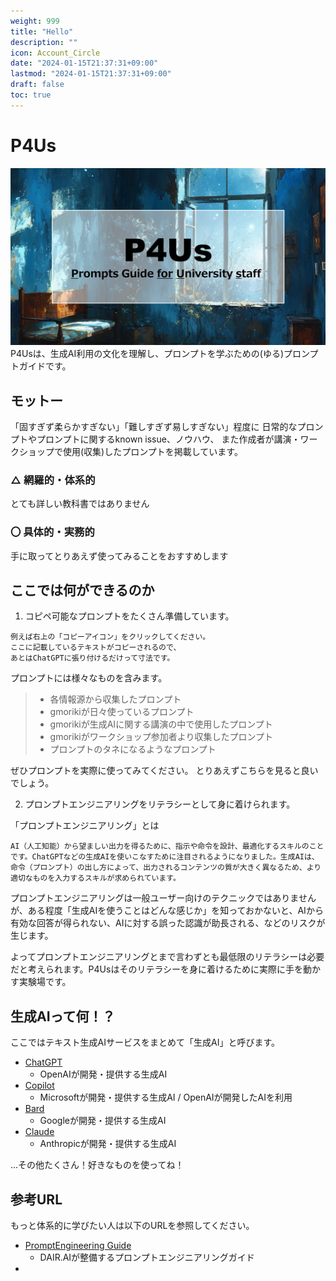 ```yaml
---
weight: 999
title: "Hello"
description: ""
icon: Account_Circle
date: "2024-01-15T21:37:31+09:00"
lastmod: "2024-01-15T21:37:31+09:00"
draft: false
toc: true
---
```



# P4Us
![Prompts Guide for University Staff](../../images/p4us.png)
P4Usは、生成AI利用の文化を理解し、プロンプトを学ぶための(ゆる)プロンプトガイドです。

## モットー
「固すぎず柔らかすぎない」「難しすぎず易しすぎない」程度に
日常的なプロンプトやプロンプトに関するknown issue、ノウハウ、
また作成者が講演・ワークショップで使用(収集)したプロンプトを掲載しています。

### △ 網羅的・体系的
とても詳しい教科書ではありません

### 〇 具体的・実務的

手に取ってとりあえず使ってみることをおすすめします

## ここでは何ができるのか
1. コピペ可能なプロンプトをたくさん準備しています。
```
例えば右上の「コピーアイコン」をクリックしてください。
ここに記載しているテキストがコピーされるので、
あとはChatGPTに張り付けるだけって寸法です。
```

プロンプトには様々なものを含みます。
> - 各情報源から収集したプロンプト
> - gmorikiが日々使っているプロンプト
> - gmorikiが生成AIに関する講演の中で使用したプロンプト
> - gmorikiがワークショップ参加者より収集したプロンプト
> - プロンプトのタネになるようなプロンプト

ぜひプロンプトを実際に使ってみてください。
とりあえずこちらを見ると良いでしょう。

2. プロンプトエンジニアリングをリテラシーとして身に着けられます。

「プロンプトエンジニアリング」とは
```
AI（人工知能）から望ましい出力を得るために、指示や命令を設計、最適化するスキルのことです。ChatGPTなどの生成AIを使いこなすために注目されるようになりました。生成AIは、命令（プロンプト）の出し方によって、出力されるコンテンツの質が大きく異なるため、より適切なものを入力するスキルが求められています。
```

プロンプトエンジニアリングは一般ユーザー向けのテクニックではありませんが、ある程度「生成AIを使うことはどんな感じか」を知っておかないと、AIから有効な回答が得られない、AIに対する誤った認識が助長される、などのリスクが生じます。

よってプロンプトエンジニアリングとまで言わずとも最低限のリテラシーは必要だと考えられます。P4Usはそのリテラシーを身に着けるために実際に手を動かす実験場です。


## 生成AIって何！？

ここではテキスト生成AIサービスをまとめて「生成AI」と呼びます。

* [ChatGPT](https://chat.openai.com/ "ChatGPT") 
  * OpenAIが開発・提供する生成AI
* [Copilot](https://copilot.microsoft.com/ "Copilot")
  * Microsoftが開発・提供する生成AI / OpenAIが開発したAIを利用
* [Bard](https://bard.google.com/chat "Bard")
  * Googleが開発・提供する生成AI
* [Claude](https://claude.ai/ "Claude")
  * Anthropicが開発・提供する生成AI

...その他たくさん！好きなものを使ってね！


## 参考URL

もっと体系的に学びたい人は以下のURLを参照してください。

* [PromptEngineering Guide](https://www.promptingguide.ai/jp)
  * DAIR.AIが整備するプロンプトエンジニアリングガイド
* 